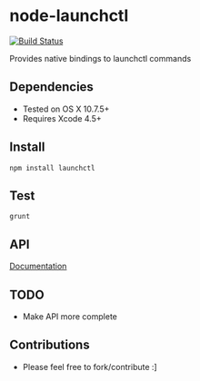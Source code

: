 # node-launchctl

[![Build Status](https://travis-ci.org/evanlucas/node-launchctl.png?branch=master)](https://travis-ci.org/evanlucas/node-launchctl)

Provides native bindings to launchctl commands

## Dependencies

- Tested on OS X 10.7.5+
- Requires Xcode 4.5+

## Install

    npm install launchctl

## Test

    grunt

## API

 [Documentation](http://evanlucas.github.io/node-launchctl)

## TODO

- Make API more complete

## Contributions

- Please feel free to fork/contribute :]


